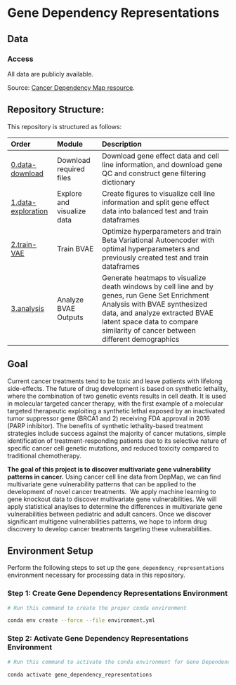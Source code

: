 # Gene Dependency Representations

## Data

### Access

All data are publicly available.

Source: [Cancer Dependency Map resource](https://depmap.org/portal/download/).

## Repository Structure:

This repository is structured as follows:

| Order | Module | Description |
| :---- | :----- | :---------- |
| [0.data-download](0.data-download/) | Download required files | Download gene effect data and cell line information, and download gene QC and construct gene filtering dictionary |
| [1.data-exploration](1.data-exploration/) | Explore and visualize data | Create figures to visualize cell line information and split gene effect data into balanced test and train dataframes |
| [2.train-VAE](2.train-VAE/) | Train BVAE | Optimize hyperparameters and train Beta Variational Autoencoder with optimal hyperparameters and previously created test and train dataframes |
| [3.analysis](3.analysis/) | Analyze BVAE Outputs | Generate heatmaps to visualize death windows by cell line and by genes, run Gene Set Enrichment Analysis with BVAE synthesized data, and analyze extracted BVAE latent space data to compare similarity of cancer between different demographics |

## Goal

Current cancer treatments tend to be toxic and leave patients with lifelong side-effects.
The future of drug development is based on synthetic lethality, where the combination of two genetic events results in cell death.
It is used in molecular targeted cancer therapy, with the first example of a molecular targeted therapeutic exploiting a synthetic lethal exposed by an inactivated tumor suppressor gene (BRCA1 and 2) receiving FDA approval in 2016 (PARP inhibitor).
The benefits of synthetic lethality-based treatment strategies include success against the majority of cancer mutations, simple identification of treatment-responding patients due to its selective nature of specific cancer cell genetic mutations, and reduced toxicity compared to traditional chemotherapy.

**The goal of this project is to discover multivariate gene vulnerability patterns in cancer.**
Using cancer cell line data from DepMap, we can find multivariate gene vulnerability patterns that can be applied to the development of novel cancer treatments. ​
We apply machine learning to gene knockout data to discover multivariate gene vulnerabilities.
We will apply statistical anaylses to determine the differences in multivariate gene vulnerabilities between pediatric and adult cancers.
Once we discover significant multigene vulnerabilities patterns, we hope to inform drug discovery to develop cancer treatments targeting these vulnerabilities.

## Environment Setup

Perform the following steps to set up the `gene_dependency_representations` environment necessary for processing data in this repository.

### Step 1: Create Gene Dependency Representations Environment

```sh
# Run this command to create the proper conda environment

conda env create --force --file environment.yml
```

### Step 2: Activate Gene Dependency Representations Environment

```sh
# Run this command to activate the conda environment for Gene Dependency Representations

conda activate gene_dependency_representations